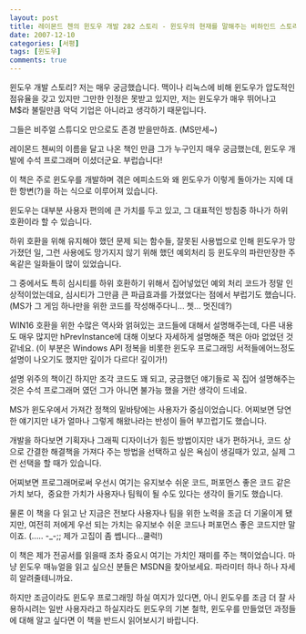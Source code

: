 ```yaml
---
layout: post
title: 레이몬드 첸의 윈도우 개발 282 스토리 - 윈도우의 현재를 말해주는 비하인드 스토리
date: 2007-12-10
categories: [서평]
tags: [윈도우]
comments: true
---
```

윈도우 개발 스토리? 저는 매우 궁금했습니다. 맥이나 리눅스에 비해 윈도우가 압도적인 점유율을 갖고 있지만 그만한 인정은 못받고 있지만, 저는 윈도우가 매우 뛰어나고 M$라 불릴만큼 악덕 기업은 아니라고 생각하기 때문입니다. 

그들은 비주얼 스튜디오 만으로도 존경 받을만하죠. (MS만세~)

레이몬드 첸씨의 이름을 달고 나온 책인 만큼 그가 누구인지 매우 궁금했는데, 윈도우 개발에 수석 프로그래머 이셨더군요. 부럽습니다!

이 책은 주로 윈도우를 개발하며 겪은 에피소드와 왜 윈도우가 이렇게 돌아가는 지에 대한 항변(?)을 하는 식으로 이루어져 있습니다.

윈도우는 대부분 사용자 편의에 큰 가치를 두고 있고, 그 대표적인 방침중 하나가 하위 호환이라 할 수 있습니다.

하위 호환을 위해 유지해야 했던 문제 되는 함수들, 잘못된 사용법으로 인해 윈도우가 망가졌던 일, 그런 사용에도 망가지지 않기 위해 했던 예외처리 등 윈도우의 파란만장한 주옥같은 일화들이 많이 있었습니다.

그 중에서도 특히 심시티를 하위 호환하기 위해서 집어넣었던 예외 처리 코드가 정말 인상적이었는데요, 심시티가 그만큼 큰 파급효과를 가졌었다는 점에서 부럽기도 했습니다. (MS가 그 게임 하나만을 위한 코드를 작성해주다니... 쳇... 멋진데?)

WIN16 호환을 위한 수많은 역사와 얽혀있는 코드들에 대해서 설명해주는데, 다른 내용도 매우 많지만 hPrevInstance에 대해 이보다 자세하게 설명해준 책은 아마 없었던 것 같네요. (이 부분은 Windows API 정복을 비롯한 윈도우 프로그래밍 서적들에어느정도 설명이 나오기도 했지만 깊이가 다르다! 깊이가!) 

설명 위주의 책이긴 하지만 조각 코드도 꽤 되고, 궁금했던 얘기들로 꼭 집어 설명해주는 것은 수석 프로그래머 였던 그가 아니면 불가능 했을 거란 생각이 드네요.

MS가 윈도우에서 가져간 정책의 밑바탕에는 사용자가 중심이었습니다. 어찌보면 당연한 얘기지만 내가 얼마나 그렇게 해왔나라는 반성이 들어 부끄럽기도 했습니다.

개발을 하다보면 기획자나 그래픽 디자이너가 힘든 방법이지만 내가 편하거나, 코드 상으로 간결한 해결책을 가져다 주는 방법을 선택하고 싶은 욕심이 생길때가 있고, 실제 그런 선택을 할 때가 있습니다.

어찌보면 프로그래머로써 우선시 여기는 유지보수 쉬운 코드, 퍼포먼스 좋은 코드 같은 가치 보다,  중요한 가치가 사용자나 팀웍이 될 수도 있다는 생각이 들기도 했습니다.

물론 이 책을 다 읽고 난 지금은 전보다 사용자나 팀을 위한 노력을 조금 더 기울이게 됐지만, 여전히 저에게 우선 되는 가치는 유지보수 쉬운 코드나 퍼포먼스 좋은 코드지만 말이죠. (..... -_-;; 제가 고집이 좀 쎕니다...쿨럭!)

이 책은 제가 전공서를 읽을때 조차 중요시 여기는 가치인 재미를 주는 책이었습니다. 마냥 윈도우 매뉴얼을 읽고 싶으신 분들은 MSDN을 찾아보세요. 파라미터 하나 하나 자세히 알려줄테니까요.

하지만 조금이라도 윈도우 프로그래밍 하실 여지가 있다면, 아니 윈도우를 조금 더 잘 사용하시려는 일반 사용자라고 하실지라도 윈도우의 기본 철학, 윈도우를 만들었던 과정들에 대해 알고 싶다면 이 책을 반드시 읽어보시기 바랍니다.